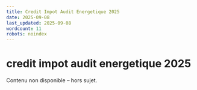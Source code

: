 ```yaml
---
title: Credit Impot Audit Energetique 2025
date: 2025-09-08
last_updated: 2025-09-08
wordcount: 11
robots: noindex
---
```


# credit impot audit energetique 2025

Contenu non disponible – hors sujet.